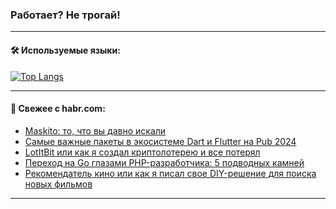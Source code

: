 ### Работает? Не трогай!

---
<!--
#### 🛠️ Technical stack:

![Java](https://img.shields.io/badge/Java-informational?logo=Oracle&style=flat&logoColor=white&color=FF4500)
![Kotlin](https://img.shields.io/badge/Kotlin-informational?logo=Kotlin&style=flat&logoColor=white&color=774D97)
![TS](https://img.shields.io/badge/TypeScript-informational?logo=typeScript&style=flat&logoColor=black&color=017acc)
![Python](https://img.shields.io/badge/Python-informational?logo=Python&style=flat&logoColor=black&color=ffdd54) <br>
![Spring](https://img.shields.io/badge/Spring-informational?logo=Spring&style=flat&logoColor=white&color=6DB33F) 
![SpringBoot](https://img.shields.io/badge/SpringBoot-informational?logo=SpringBoot&style=flat&logoColor=white&color=6DB33F)
![Nest](https://img.shields.io/badge/NestJS-informational?logo=NestJS&style=flat&logoColor=white&color=E0234E) 
![NodeJS](https://img.shields.io/badge/NodeJS-informational?logo=node.js&style=flat&logoColor=white&color=70A760)<br>
![PostgreSQL](https://img.shields.io/badge/PostgreSQL-informational?logo=PostgreSQL&style=flat&logoColor=white&color=DAA520)
![MongoDB](https://img.shields.io/badge/MongoDB-informational?logo=MongoDB&style=flat&logoColor=white&color=870000)
![Apache](https://img.shields.io/badge/Apache-informational?logo=apache&style=flat&logoColor=white&color=f74e28)

___ 
-->

#### 🛠️ Используемые языки:

[![Top Langs](https://github-readme-stats-u2qms2cxw-advtsettinggmailcoms-projects.vercel.app/api/top-langs/?username=zloylis&langs_count=10&hide_title=true&title_color=e6edf3&size_weight=0.5&count_weight=0.5&layout=compact&hide_progress=true&hide_border=true&theme=dracula)](https://github.com/zloylis)

<!---


####  :octocat:&nbsp;&nbsp; Статистика:

![GitHub stats](https://github-readme-stats-u2qms2cxw-advtsettinggmailcoms-projects.vercel.app/api?username=zloylis&show_icons=true&hide_border=true&theme=dracula&title_color=e6edf3&include_all_commits=true&count_private=true&hide_rank=false&hide_title=true&rank_icon=github)
-->
---

#### 💬 Свежее с habr.com:

<!-- BLOG-POST-LIST:START -->
- [Maskito: то, что вы давно искали](https://habr.com/ru/companies/tbank/articles/850790/?utm_source=habrahabr&utm_medium=rss&utm_campaign=850790)
- [Самые важные пакеты в экосистеме Dart и Flutter на Pub 2024](https://habr.com/ru/companies/friflex/articles/850780/?utm_source=habrahabr&utm_medium=rss&utm_campaign=850780)
- [LotItBit или как я создал криптолотерею и все потерял](https://habr.com/ru/articles/850776/?utm_source=habrahabr&utm_medium=rss&utm_campaign=850776)
- [Переход на Go глазами PHP-разработчика: 5 подводных камней](https://habr.com/ru/companies/lamoda/articles/850456/?utm_source=habrahabr&utm_medium=rss&utm_campaign=850456)
- [Рекомендатель кино или как я писал свое DIY-решение для поиска новых фильмов](https://habr.com/ru/companies/first/articles/850686/?utm_source=habrahabr&utm_medium=rss&utm_campaign=850686)
<!-- BLOG-POST-LIST:END -->

---
